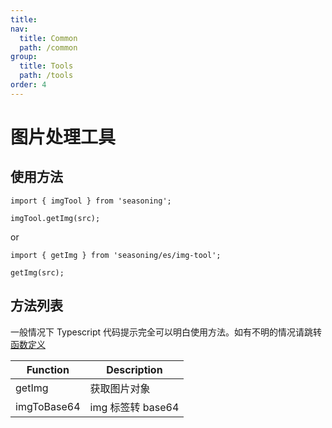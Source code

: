 ```yaml
---
title:
nav:
  title: Common
  path: /common
group:
  title: Tools
  path: /tools
order: 4
---
```


# 图片处理工具

## 使用方法

```
import { imgTool } from 'seasoning';

imgTool.getImg(src);
```

or

```
import { getImg } from 'seasoning/es/img-tool';

getImg(src);
```

## 方法列表

一般情况下 Typescript 代码提示完全可以明白使用方法。如有不明的情况请跳转[函数定义](https://github.com/dyb881/seasoning/blob/master/src/img-tool/index.ts)

| Function    | Description       |
| ----------- | ----------------- |
| getImg      | 获取图片对象      |
| imgToBase64 | img 标签转 base64 |
